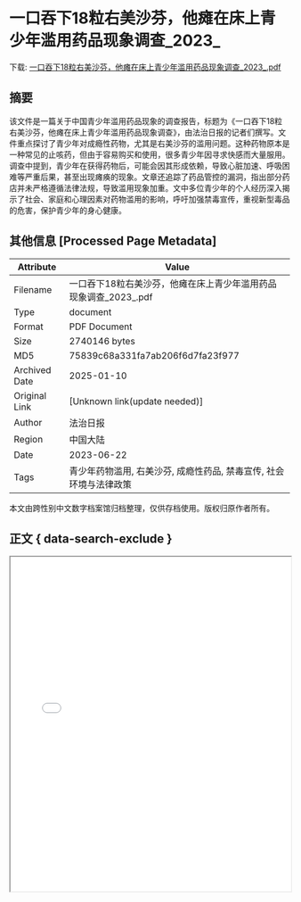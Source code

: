 # 一口吞下18粒右美沙芬，他瘫在床上青少年滥用药品现象调查_2023_

<!-- tcd_download_link -->
下载: <a href="一口吞下18粒右美沙芬，他瘫在床上青少年滥用药品现象调查_2023_.pdf" download>一口吞下18粒右美沙芬，他瘫在床上青少年滥用药品现象调查_2023_.pdf</a>
<!-- tcd_download_link_end -->

## 摘要

<!-- tcd_abstract -->
该文件是一篇关于中国青少年滥用药品现象的调查报告，标题为《一口吞下18粒右美沙芬，他瘫在床上青少年滥用药品现象调查》，由法治日报的记者们撰写。文件重点探讨了青少年对成瘾性药物，尤其是右美沙芬的滥用问题。这种药物原本是一种常见的止咳药，但由于容易购买和使用，很多青少年因寻求快感而大量服用。调查中提到，青少年在获得药物后，可能会因其形成依赖，导致心脏加速、呼吸困难等严重后果，甚至出现瘫痪的现象。文章还追踪了药品管控的漏洞，指出部分药店并未严格遵循法律法规，导致滥用现象加重。文中多位青少年的个人经历深入揭示了社会、家庭和心理因素对药物滥用的影响，呼吁加强禁毒宣传，重视新型毒品的危害，保护青少年的身心健康。

<!-- tcd_abstract_end -->

## 其他信息 [Processed Page Metadata]

| Attribute       | Value                                  |
|-----------------|----------------------------------------|
| Filename        | 一口吞下18粒右美沙芬，他瘫在床上青少年滥用药品现象调查_2023_.pdf                             |
| Type            | document                                 |
| Format          | PDF Document                               |
| Size            | 2740146 bytes                           |
| MD5             | 75839c68a331fa7ab206f6d7fa23f977                                  |
| Archived Date   | 2025-01-10                             |
| Original Link   | [Unknown link(update needed)]                         |
| Author          | 法治日报                               |
| Region          | 中国大陆                               |
| Date            | 2023-06-22                                 |
| Tags            | 青少年药物滥用, 右美沙芬, 成瘾性药品, 禁毒宣传, 社会环境与法律政策                                 |

本文由跨性别中文数字档案馆归档整理，仅供存档使用。版权归原作者所有。


## 正文 { data-search-exclude }

<!-- tcd_main_text -->
<iframe src="../一口吞下18粒右美沙芬，他瘫在床上青少年滥用药品现象调查_2023_.pdf" width="100%" height="600px">
    <p>无法显示PDF，请下载查看。</p>
</iframe>
<!-- tcd_main_text_end -->

